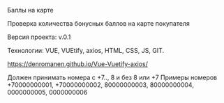 Баллы на карте

Проверка количества бонусных баллов на карте покупателя

Версия проекта: v.0.1

Технологии: VUE, VUEtify, axios, HTML, CSS, JS, GIT.

https://denromanen.github.io/Vue-Vuetify-axios/

Должен принимать номера с +7.., 8 и без 8 или +7
Примеры номеров +70000000001, +70000000002, 80000000003, 80000000004, 0000000005, 0000000006
